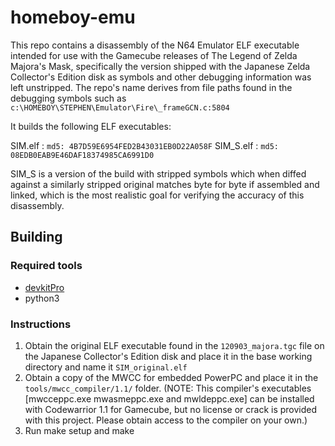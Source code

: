 # homeboy-emu

This repo contains a disassembly of the N64 Emulator ELF executable intended for use with the Gamecube releases of The Legend of Zelda Majora's Mask, specifically the version shipped with the Japanese Zelda Collector's Edition disk as symbols and other debugging information was left unstripped.
The repo's name derives from file paths found in the debugging symbols such as
`c:\HOMEBOY\STEPHEN\Emulator\Fire\_frameGCN.c:5804`

It builds the following ELF executables:

SIM.elf   : `md5: 4B7D59E6954FED2B43031EB0D22A058F`
SIM_S.elf : `md5: 08EDB0EAB9E46DAF18374985CA6991D0`

SIM_S is a version of the build with stripped symbols which when diffed against a similarly stripped original matches byte for byte if assembled and linked, which is the most realistic goal for verifying the accuracy of this disassembly.

## Building

### Required tools

* [devkitPro](https://devkitpro.org/wiki/Getting_Started)
* python3

### Instructions

1. Obtain the original ELF executable found in the `120903_majora.tgc` file on the Japanese Collector's Edition disk and place it in the base working directory and name it `SIM_original.elf`
2. Obtain a copy of the MWCC for embedded PowerPC and place it in the `tools/mwcc_compiler/1.1/` folder.
(NOTE: This compiler's executables [mwcceppc.exe mwasmeppc.exe and mwldeppc.exe] can be installed with Codewarrior 1.1 for Gamecube, but no license or crack is provided with this project. Please obtain access to the compiler on your own.)
3. Run make setup and make

